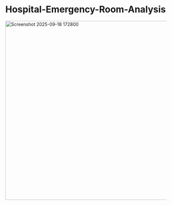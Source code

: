 # Hospital-Emergency-Room-Analysis

<img width="1276" height="559" alt="Screenshot 2025-09-18 172800" src="https://github.com/user-attachments/assets/76572499-3b03-4ec3-a6af-177fe1c4a4e3" />
